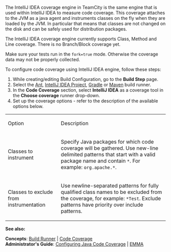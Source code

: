 [//]: # (title: IntelliJ IDEA)
[//]: # (auxiliary-id: IntelliJ IDEA)
The IntelliJ IDEA coverage engine in TeamCity is the same engine that is used within IntelliJ IDEA to measure code coverage. This coverage attaches to the JVM as a java agent and instruments classes on the fly when they are loaded by the JVM. In particular that means that classes are not changed on the disk and can be safely used for distribution packages.



The IntelliJ IDEA coverage engine currently supports Class, Method and Line coverage. There is no Branch/Block coverage yet.



<note>

Make sure your tests run in the `fork=true` mode. Otherwise the coverage data may not be properly collected.
</note>



To configure code coverage  using IntelliJ IDEA engine, follow these steps:

1. While creating/editing Build Configuration, go to the __Build Step__ page.
2. Select the [Ant](ant.md), [IntelliJ IDEA Project](intellij-idea-project.md), [Gradle](gradle.md) or [Maven](maven.md) build runner.
3. In the __Code Coverage__ section, select __IntelliJ IDEA__ as a coverage tool in the __Choose coverage__ runner drop\-down.
4. Set up the coverage options \- refer to the description of the available options below.

<table><tr>

<td>

 Option 


</td>

<td>

 Description  


</td></tr><tr>

<td>

 Classes to instrument


</td>

<td>

 Specify Java packages for which code coverage will be gathered. Use new\-line delimited patterns that start with a valid package name and contain `*`. For example: `org.apache.*`.  


</td></tr><tr>

<td>

 Classes to exclude from instrumentation


</td>

<td>

 Use newline\-separated patterns for fully qualified class names to be excluded from the coverage, for example: `*Test`.  Exclude patterns have priority over include patterns.


</td></tr></table>


__See also:__

__Concepts__: [Build Runner](build-runner.md) | [Code Coverage](code-coverage.md)   
__Administrator's Guide__: [Configuring Java Code Coverage](configuring-java-code-coverage.md) | [EMMA](emma.md)
